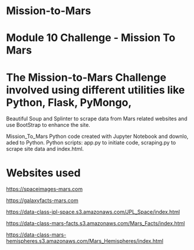 # Mission-to-Mars

# Module 10 Challenge - Mission To Mars

# The Mission-to-Mars Challenge involved using different utilities like Python, Flask, PyMongo,
Beautiful Soup and Splinter to scrape data from Mars related websites and use BootStrap
to enhance the site.

Mission_To_Mars Python code created with Jupyter Notebook and downlo, aded to Python.
Python scripts: app.py to initiate code, scraping.py to scrape site data and index.html.

# Websites used

https://spaceimages-mars.com 

https://galaxyfacts-mars.com

https://data-class-jpl-space.s3.amazonaws.com/JPL_Space/index.html

https://data-class-mars-facts.s3.amazonaws.com/Mars_Facts/index.html

https://data-class-mars-hemispheres.s3.amazonaws.com/Mars_Hemispheres/index.html
